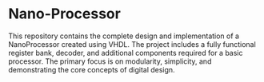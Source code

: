 # Nano-Processor
This repository contains the complete design and implementation of a NanoProcessor created using VHDL. The project includes a fully functional register bank, decoder, and additional components required for a basic processor. The primary focus is on modularity, simplicity, and demonstrating the core concepts of digital design.
